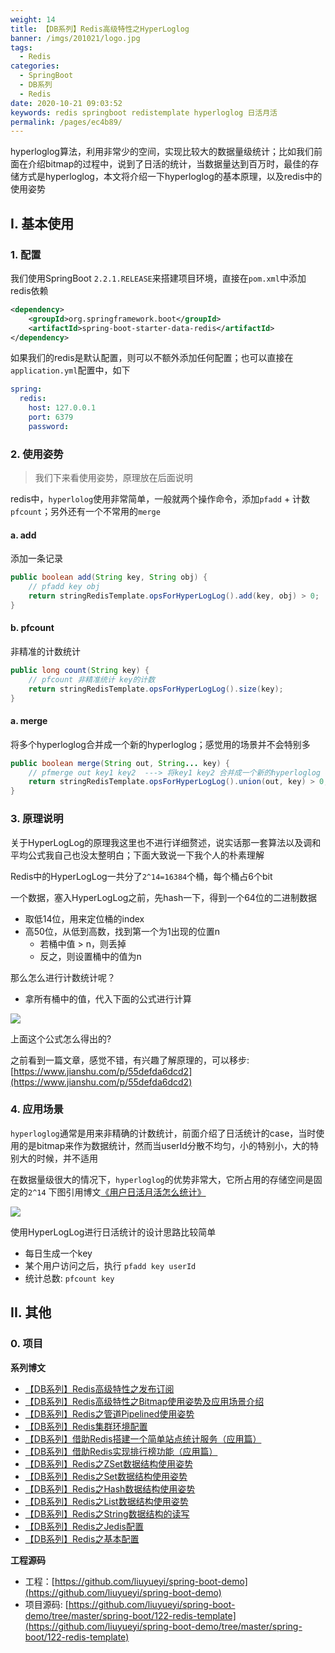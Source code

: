 ```yaml
---
weight: 14
title: 【DB系列】Redis高级特性之HyperLoglog
banner: /imgs/201021/logo.jpg
tags: 
  - Redis
categories: 
  - SpringBoot
  - DB系列
  - Redis
date: 2020-10-21 09:03:52
keywords: redis springboot redistemplate hyperloglog 日活月活
permalink: /pages/ec4b89/
---
```


hyperloglog算法，利用非常少的空间，实现比较大的数据量级统计；比如我们前面在介绍bitmap的过程中，说到了日活的统计，当数据量达到百万时，最佳的存储方式是hyperloglog，本文将介绍一下hyperloglog的基本原理，以及redis中的使用姿势

<!-- more -->

## I. 基本使用 

### 1. 配置

我们使用SpringBoot `2.2.1.RELEASE`来搭建项目环境，直接在`pom.xml`中添加redis依赖

```xml
<dependency>
    <groupId>org.springframework.boot</groupId>
    <artifactId>spring-boot-starter-data-redis</artifactId>
</dependency>
```

如果我们的redis是默认配置，则可以不额外添加任何配置；也可以直接在`application.yml`配置中，如下

```yml
spring:
  redis:
    host: 127.0.0.1
    port: 6379
    password:
```

### 2. 使用姿势

> 我们下来看使用姿势，原理放在后面说明

redis中，`hyperlolog`使用非常简单，一般就两个操作命令，添加`pfadd` + 计数`pfcount`；另外还有一个不常用的`merge`

#### a. add

添加一条记录

```java
public boolean add(String key, String obj) {
    // pfadd key obj
    return stringRedisTemplate.opsForHyperLogLog().add(key, obj) > 0;
}
```

#### b. pfcount

非精准的计数统计

```java
public long count(String key) {
    // pfcount 非精准统计 key的计数
    return stringRedisTemplate.opsForHyperLogLog().size(key);
}
```

#### a. merge

将多个hyperloglog合并成一个新的hyperloglog；感觉用的场景并不会特别多

```java
public boolean merge(String out, String... key) {
    // pfmerge out key1 key2  ---> 将key1 key2 合并成一个新的hyperloglog out
    return stringRedisTemplate.opsForHyperLogLog().union(out, key) > 0;
}
```

### 3. 原理说明

关于HyperLogLog的原理我这里也不进行详细赘述，说实话那一套算法以及调和平均公式我自己也没太整明白；下面大致说一下我个人的朴素理解

Redis中的HyperLogLog一共分了`2^14=16384`个桶，每个桶占6个bit

一个数据，塞入HyperLogLog之前，先hash一下，得到一个64位的二进制数据

- 取低14位，用来定位桶的index
- 高50位，从低到高数，找到第一个为1出现的位置n
  - 若桶中值 > n，则丢掉
  - 反之，则设置桶中的值为n

那么怎么进行计数统计呢？

- 拿所有桶中的值，代入下面的公式进行计算

![](/imgs/201021/00.jpg)

上面这个公式怎么得出的?

之前看到一篇文章，感觉不错，有兴趣了解原理的，可以移步: [https://www.jianshu.com/p/55defda6dcd2](https://www.jianshu.com/p/55defda6dcd2)

### 4. 应用场景

`hyperloglog`通常是用来非精确的计数统计，前面介绍了日活统计的case，当时使用的是bitmap来作为数据统计，然而当userId分散不均匀，小的特别小，大的特别大的时候，并不适用

在数据量级很大的情况下，`hyperloglog`的优势非常大，它所占用的存储空间是固定的`2^14`
下图引用博文[《用户日活月活怎么统计》](https://mp.weixin.qq.com/s/AvPoG8ZZM8v9lKLyuSYnHQ)

![](/imgs/201021/01.jpg)

使用HyperLogLog进行日活统计的设计思路比较简单

- 每日生成一个key
- 某个用户访问之后，执行 `pfadd key userId`
- 统计总数: `pfcount key`


## II. 其他

### 0. 项目


**系列博文**

- [【DB系列】Redis高级特性之发布订阅](https://spring.hhui.top/spring-blog/2020/10/17/201017-SpringBoot%E7%B3%BB%E5%88%97%E6%95%99%E7%A8%8BRedis%E9%AB%98%E7%BA%A7%E7%89%B9%E6%80%A7%E4%B9%8B%E5%8F%91%E5%B8%83%E8%AE%A2%E9%98%85/)
- [【DB系列】Redis高级特性之Bitmap使用姿势及应用场景介绍](https://spring.hhui.top/spring-blog/2020/10/14/201014-SpringBoot%E7%B3%BB%E5%88%97%E6%95%99%E7%A8%8BRedis%E9%AB%98%E7%BA%A7%E7%89%B9%E6%80%A7%E4%B9%8BBitmap%E4%BD%BF%E7%94%A8%E5%A7%BF%E5%8A%BF%E5%8F%8A%E5%BA%94%E7%94%A8%E5%9C%BA%E6%99%AF%E4%BB%8B%E7%BB%8D/)
- [【DB系列】Redis之管道Pipelined使用姿势](https://spring.hhui.top/spring-blog/2020/04/11/200411-SpringBoot%E7%B3%BB%E5%88%97%E6%95%99%E7%A8%8BRedis%E4%B9%8B%E7%AE%A1%E9%81%93Pipelined%E4%BD%BF%E7%94%A8%E5%A7%BF%E5%8A%BF/)
- [【DB系列】Redis集群环境配置](https://spring.hhui.top/spring-blog/2019/09/27/190927-SpringBoot%E7%B3%BB%E5%88%97%E6%95%99%E7%A8%8B%E4%B9%8BRedis%E9%9B%86%E7%BE%A4%E7%8E%AF%E5%A2%83%E9%85%8D%E7%BD%AE/)
- [【DB系列】借助Redis搭建一个简单站点统计服务（应用篇）](https://spring.hhui.top/spring-blog/2019/05/13/190513-SpringBoot%E7%B3%BB%E5%88%97%E6%95%99%E7%A8%8B%E5%BA%94%E7%94%A8%E7%AF%87%E4%B9%8B%E5%80%9F%E5%8A%A9Redis%E6%90%AD%E5%BB%BA%E4%B8%80%E4%B8%AA%E7%AE%80%E5%8D%95%E7%AB%99%E7%82%B9%E7%BB%9F%E8%AE%A1%E6%9C%8D%E5%8A%A1/)
- [【DB系列】借助Redis实现排行榜功能（应用篇）](https://spring.hhui.top/spring-blog/2018/12/25/181225-SpringBoot%E5%BA%94%E7%94%A8%E7%AF%87%E4%B9%8B%E5%80%9F%E5%8A%A9Redis%E5%AE%9E%E7%8E%B0%E6%8E%92%E8%A1%8C%E6%A6%9C%E5%8A%9F%E8%83%BD/)
- [【DB系列】Redis之ZSet数据结构使用姿势](https://spring.hhui.top/spring-blog/2018/12/12/181212-SpringBoot%E9%AB%98%E7%BA%A7%E7%AF%87Redis%E4%B9%8BZSet%E6%95%B0%E6%8D%AE%E7%BB%93%E6%9E%84%E4%BD%BF%E7%94%A8%E5%A7%BF%E5%8A%BF/)
- [【DB系列】Redis之Set数据结构使用姿势](https://spring.hhui.top/spring-blog/2018/12/11/181211-SpringBoot%E9%AB%98%E7%BA%A7%E7%AF%87Redis%E4%B9%8BSet%E6%95%B0%E6%8D%AE%E7%BB%93%E6%9E%84%E4%BD%BF%E7%94%A8%E5%A7%BF%E5%8A%BF/)
- [【DB系列】Redis之Hash数据结构使用姿势](https://spring.hhui.top/spring-blog/2018/12/02/181202-SpringBoot%E9%AB%98%E7%BA%A7%E7%AF%87Redis%E4%B9%8BHash%E6%95%B0%E6%8D%AE%E7%BB%93%E6%9E%84%E4%BD%BF%E7%94%A8%E5%A7%BF%E5%8A%BF/)
- [【DB系列】Redis之List数据结构使用姿势](https://spring.hhui.top/spring-blog/2018/11/09/181109-SpringBoot%E9%AB%98%E7%BA%A7%E7%AF%87Redis%E4%B9%8BList%E6%95%B0%E6%8D%AE%E7%BB%93%E6%9E%84%E4%BD%BF%E7%94%A8%E5%A7%BF%E5%8A%BF/)
- [【DB系列】Redis之String数据结构的读写](https://spring.hhui.top/spring-blog/2018/11/08/181108-SpringBoot%E9%AB%98%E7%BA%A7%E7%AF%87Redis%E4%B9%8BString%E6%95%B0%E6%8D%AE%E7%BB%93%E6%9E%84%E7%9A%84%E8%AF%BB%E5%86%99/)
- [【DB系列】Redis之Jedis配置](https://spring.hhui.top/spring-blog/2018/11/01/181101-SpringBoot%E9%AB%98%E7%BA%A7%E7%AF%87Redis%E4%B9%8BJedis%E9%85%8D%E7%BD%AE/)
- [【DB系列】Redis之基本配置](https://spring.hhui.top/spring-blog/2018/10/29/181029-SpringBoot%E9%AB%98%E7%BA%A7%E7%AF%87Redis%E4%B9%8B%E5%9F%BA%E6%9C%AC%E9%85%8D%E7%BD%AE/)

**工程源码**

- 工程：[https://github.com/liuyueyi/spring-boot-demo](https://github.com/liuyueyi/spring-boot-demo)
- 项目源码: [https://github.com/liuyueyi/spring-boot-demo/tree/master/spring-boot/122-redis-template](https://github.com/liuyueyi/spring-boot-demo/tree/master/spring-boot/122-redis-template)

